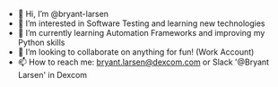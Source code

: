 - 👋 Hi, I’m @bryant-larsen
- 👀 I’m interested in Software Testing and learning new technologies
- 🌱 I’m currently learning Automation Frameworks and improving my Python skills
- 💞️ I’m looking to collaborate on anything for fun! (Work Account)
- 📫 How to reach me: bryant.larsen@dexcom.com or Slack '@Bryant Larsen' in Dexcom

<!---
bryant-larsen/bryant-larsen is a ✨ special ✨ repository because its `README.md` (this file) appears on your GitHub profile.
You can click the Preview link to take a look at your changes.
--->
